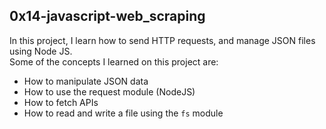 ## 0x14-javascript-web_scraping

In this project, I learn how to send HTTP requests, and manage JSON files using Node JS.
<br>
Some of the concepts I learned on this project are:
- How to manipulate JSON data
- How to use the request module (NodeJS)
- How to fetch APIs
- How to read and write a file using the `fs` module
